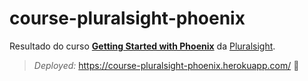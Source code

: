 # course-pluralsight-phoenix

Resultado do curso **[Getting Started with Phoenix](https://app.pluralsight.com/library/courses/phoenix-getting-started)** da [Pluralsight](https://pluralsight.com).

> *Deployed:* https://course-pluralsight-phoenix.herokuapp.com/ :rocket:
